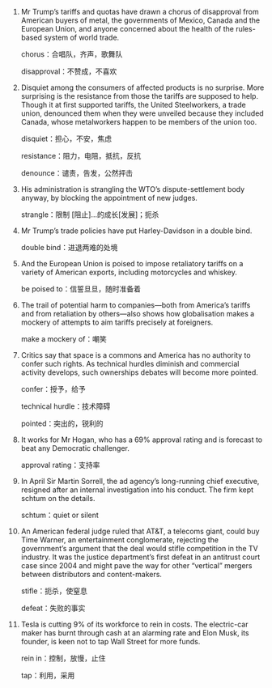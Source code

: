 1. Mr Trump’s tariffs and quotas have drawn a chorus of disapproval from American buyers of metal, the governments of Mexico, Canada and the European Union, and anyone concerned about the health of the rules-based system of world trade.

   chorus：合唱队，齐声，歌舞队

   disapproval：不赞成，不喜欢

   

2. Disquiet among the consumers of affected products is no surprise. More surprising is the resistance from those the tariffs are supposed to help. Though it at first supported tariffs, the United Steelworkers, a trade union, denounced them when they were unveiled because they included Canada, whose metalworkers happen to be members of the union too. 

   disquiet：担心，不安，焦虑

   resistance：阻力，电阻，抵抗，反抗

   denounce：谴责，告发，公然抨击

   

3. His administration is strangling the WTO’s dispute-settlement body anyway, by blocking the appointment of new judges.

   strangle：限制 [阻止]…的成长[发展]；扼杀

   

4. Mr Trump’s trade policies have put Harley-Davidson in a double bind. 

   double bind：进退两难的处境

   

5. And the European Union is poised to impose retaliatory tariffs on a variety of American exports, including motorcycles and whiskey.

   be poised to：信誓旦旦，随时准备着

   

6. The trail of potential harm to companies—both from America’s tariffs and from retaliation by others—also shows how globalisation makes a mockery of attempts to aim tariffs precisely at foreigners. 

   make a mockery of：嘲笑

   

7. Critics say that space is a commons and America has no authority to confer such rights. As technical hurdles diminish and commercial activity develops, such ownerships debates will become more pointed. 

   confer：授予，给予

   technical hurdle：技术障碍

   pointed：突出的，锐利的

   

8. It works for Mr Hogan, who has a 69% approval rating and is forecast to beat any Democratic challenger. 

   approval rating：支持率

   

9. In April Sir Martin Sorrell, the ad agency’s long-running chief executive, resigned after an internal investigation into his conduct. The firm kept schtum on the details. 

   schtum：quiet or silent

   

10. An American federal judge ruled that AT&T, a telecoms giant, could buy Time Warner, an entertainment conglomerate, rejecting the government’s argument that the deal would stifle competition in the TV industry. It was the justice department’s first defeat in an antitrust court case since 2004 and might pave the way for other “vertical” mergers between distributors and content-makers. 

    stifle：扼杀，使窒息

    defeat：失败的事实

    

11. Tesla is cutting 9% of its workforce to rein in costs. The electric-car maker has burnt through cash at an alarming rate and Elon Musk, its founder, is keen not to tap Wall Street for more funds.

    rein in：控制，放慢，止住

    tap：利用，采用
